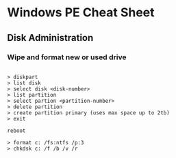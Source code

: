 
# Windows PE Cheat Sheet

## Disk Administration

### Wipe and format new or used drive

~~~

> diskpart
> list disk
> select disk <disk-number>
> list partition
> select partion <partition-number>
> delete partition
> create partition primary (uses max space up to 2tb)
> exit

reboot

> format c: /fs:ntfs /p:3
> chkdsk c: /f /b /v /r

~~~
